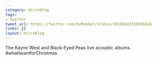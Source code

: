 ```yaml
---
category: microblog
tags:
- twitter
tweet_url: https://twitter.com/ExMember/status/10191632150306816
links: []
layout: microblog
---
```

The Kayne West and Black-Eyed Peas live acoustic albums. #whatIwantforChristmas
